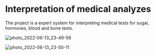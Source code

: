 # Interpretation of medical analyzes
The project is a expert system  for interpreting medical tests for sugar, hormones, blood and bone tests.

![photo_2022-06-13_23-49-56](https://github.com/halalek/-Interpretation-of-medical-analyzes/assets/112726630/cdaa2946-90b4-49de-9e39-b4a447ce61a6)

![photo_2022-06-13_23-50-11](https://github.com/halalek/-Interpretation-of-medical-analyzes/assets/112726630/d33e11e0-25f5-4f35-9dff-b742ddf6dfea)

